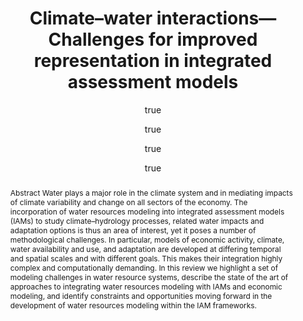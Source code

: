 ---
layout: single-bib-item
hidden: true
dup_sha1: "63467b45e83ad395ee41d84c6e2e91d6b4c63b26"
attachments:
  -
    mimeType: "application/pdf"
    pub_id: "c656ee1e-14e7-0552-aad9-a5d7eff431ae"
    updated: "1488226973.31"
    source_filename: "[article_pdf].pdf"
    article_pdf: "1"
    created: "1488226973.31"
    filename: "Bell et al. 2014 - Climate–water interactions—Challenges for improved representation in integrated assessment models.pdf"
    hasUpdates: "1"
    subfolders:
      - "All Papers/B"
    filesize: "444982"
    gdrive_needs_sync: "0"
    owner: "42827BEAD59011E587B2D52D02D06A8F"
    pub_trashed: "0"
    _id: "3446c7ae-3549-00e5-9e8b-7f0580f158cc"
    gdrive_id: "0BzNObtVOlCh_cUx4S19qQUNlZ1k"
    md5: "b478192b850e41a40b3b90b0ebb60d4c"
duplicates:
abstract: "Abstract Water plays a major role in the climate system and in mediating impacts of climate variability and change on all sectors of the economy. The incorporation of water resources modeling into integrated assessment models (IAMs) to study climate–hydrology processes, related water impacts and adaptation options is thus an area of interest, yet it poses a number of methodological challenges. In particular, models of economic activity, climate, water availability and use, and adaptation are developed at differing temporal and spatial scales and with different goals. This makes their integration highly complex and computationally demanding. In this review we highlight a set of modeling challenges in water resource systems, describe the state of the art of approaches to integrating water resources modeling with IAMs and economic modeling, and identify constraints and opportunities moving forward in the development of water resources modeling within the IAM frameworks."
labels:
  - "e589e1f3-3708-005f-b5a2-1b034dc7ddc2"
citedByLink: "http://scholar.google.com/scholar?hl=en&lr=&num=30&cites=http://dx.doi.org/10.1016/j.eneco.2013.12.016"
citekey: "Bell2014-wl"
id_list:
  - "sha1:4e2165447ffbb5671b08f8fcb6b2a4c97950b946"
  - "dup_sha1:63467b45e83ad395ee41d84c6e2e91d6b4c63b26"
  - "doi:10.1016/j.eneco.2013.12.016"
  - "url:http://dx.doi.org/10.1016/j.eneco.2013.12.016"
  - "url:http://www.sciencedirect.com/science/article/pii/S0140988313002995"
  - "url:http://linkinghub.elsevier.com/retrieve/pii/S0140988313002995"
  - "url:http://linkinghub.elsevier.com/retrieve/articleSelectSinglePerm?Redirect=http%3A%2F%2Fwww.sciencedirect.com%2Fscience%2Farticle%2Fpii%2FS0140988313002995%3Fvia%253Dihub&key=d49c6f11ef5a9848d270733a75e3f7603c5049b2"
  - "url:http://www.sciencedirect.com/science/article/pii/S0140988313002995?via%3Dihub"
autoCleaned: "1"
owner: "42827BEAD59011E587B2D52D02D06A8F"
autocompleted: "1"
foldersNamed:
imported: "1"
author:
  -
    last: "Bell"
    level: "0.0"
    formatted: "Bell A"
    first: "Andrew"
    _id: "dfcdef12-17be-0b63-9a0b-35b4dac2e6fa"
    bak: "Bell, Andrew"
    initials: "A"
  -
    last: "Zhu"
    level: "0.0"
    formatted: "Zhu T"
    first: "Tingju"
    _id: "d4e1994a-0593-0426-8405-2fec3b92af3d"
    bak: "Zhu, Tingju"
    initials: "T"
  -
    last: "Xie"
    level: "0.0"
    formatted: "Xie H"
    first: "Hua"
    _id: "b0e3e92b-8fca-004e-a540-04b9c9867ad9"
    bak: "Xie, Hua"
    initials: "H"
  -
    last: "Ringler"
    level: "0.0"
    formatted: "Ringler C"
    first: "Claudia"
    _id: "f2d1bcaf-9dda-0a32-ac2f-7dca2fffdafa"
    bak: "Ringler, Claudia"
    initials: "C"
subfolders:
  - "All Papers/B"
folders:
updated: "1488226989.21"
published_date: "2014"
journal: "Energy Econ."
labelsNamed:
  - "pches_publications"
journalfull: "Energy Economics"
volume: "46"
doi: "10.1016/j.eneco.2013.12.016"
authors: "Bell, A, T Zhu, H Xie and C Ringler"
journal_checked: "1"
pages: "510-521"
sha1: "4e2165447ffbb5671b08f8fcb6b2a4c97950b946"
created: "1488226970.65"
url:
  - "http://www.sciencedirect.com/science/article/pii/S0140988313002995"
  - "http://dx.doi.org/10.1016/j.eneco.2013.12.016"
gs_cluster_id: "13252782140978885300"
issn: "0140-9883"
pubtype: "PP_ARTICLE"
keywords: "Climate; Water"
published:
  month: "11"
  year: "2014"
pdf_restricted: "0"
title: "Climate–water interactions—Challenges for improved representation in integrated assessment models"
crawl_urls:
  - "http://www.sciencedirect.com/science/article/pii/S0140988313002995"
  - "http://dx.doi.org/10.1016/j.eneco.2013.12.016"
  - "http://linkinghub.elsevier.com/retrieve/pii/S0140988313002995"
  - "http://linkinghub.elsevier.com/retrieve/articleSelectSinglePerm?Redirect=http%3A%2F%2Fwww.sciencedirect.com%2Fscience%2Farticle%2Fpii%2FS0140988313002995%3Fvia%253Dihub&key=d49c6f11ef5a9848d270733a75e3f7603c5049b2"
  - "http://www.sciencedirect.com/science/article/pii/S0140988313002995?via%3Dihub"
incomplete: "0"
---